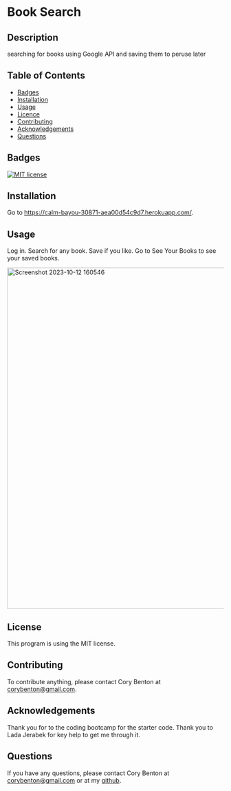 # Book Search

## Description

searching for books using Google API and saving them to peruse later

## Table of Contents

- [Badges](#badges)
- [Installation](#installation)
- [Usage](#usage)
- [Licence](#license)
- [Contributing](#contributing)
- [Acknowledgements](#tests)
- [Questions](#questions)

## Badges

[![MIT license](https://img.shields.io/badge/License-MIT-blue.svg)](https://lbesson.mit-license.org/)

## Installation

Go to https://calm-bayou-30871-aea00d54c9d7.herokuapp.com/.

## Usage

Log in. Search for any book. Save if you like. Go to See Your Books to see your saved books.

<img width="792" alt="Screenshot 2023-10-12 160546" src="https://github.com/corybenton/book_search/assets/128768293/3e894358-1188-4b6b-86a5-3ae91dba6a48">


## License

This program is using the MIT license.

## Contributing

To contribute anything, please contact Cory Benton at corybenton@gmail.com.

## Acknowledgements

Thank you for to the coding bootcamp for the starter code.  Thank you to Lada Jerabek for key help to get me through it.

## Questions

If you have any questions, please contact Cory Benton at corybenton@gmail.com
or at my [github](https://github.com/corybenton).
